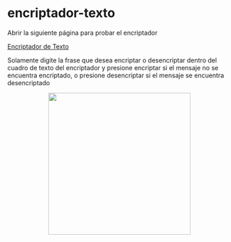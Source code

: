 # encriptador-texto

Abrir la siguiente página para probar el encriptador

[Encriptador de Texto](https://jpenagos32.github.io/encriptador-texto/)

Solamente digite la frase que desea encriptar o desencriptar dentro del cuadro de texto del encriptador y presione encriptar si el mensaje no se encuentra encriptado, o presione desencriptar si el mensaje se encuentra desencriptado
<p align='center'>
  <img src='https://github.com/user-attachments/assets/9843e8a9-e1ce-413e-93fc-e80df25128fb' width='320px' align="center"/>
</p>
